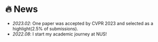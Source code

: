 # 🔥 News
- *2023.02*: One paper was accepted by CVPR 2023 and selected as a highlight(2.5% of submissions).
- *2022.08*: I start my academic journey at NUS!
<!-- - *2023.01*: DiffSinger was introduced in [a very popular video](https://www.bilibili.com/video/BV1uM411t7ZJ) (1600k+ views) in Bilibili!
- *2023.01*: Three papers are accepted by ICLR 2023! -->
<!-- - *2023.01*: I join [Bytedance AI Lab, Speech & Audio Team](https://ailab.bytedance.com/) <img src='./images/tiktok.png' style='width: 6em;'> as a research scientist in Singapore!
- *2022.12*: 🎉🎉 My [google scholar](https://scholar.google.com/citations?user=4FA6C0AAAAAJ) citations have exceeded 2000!
- *2022.09*: Three papers are accepted by NeurIPS 2022!
- *2022.06*: Three papers are accepted by ACM-MM 2022!
- *2022.04*: Three papers are accepted by IJCAI 2022
- *2022.03*: We release [NeuralSVB](https://github.com/MoonInTheRiver/NeuralSVB), the code of our ACL 2022 work (singing voice beautifying). 🚧 ⛏️ 🛠️ 👷 
- *2022.02*: I release a modern and responsive academic personal [homepage template](https://github.com/RayeRen/acad-homepage.github.io). Welcome to STAR and FORK!
- *2022.02*: 🎉🎉 Two papers are accepted by ACL 2022 -->